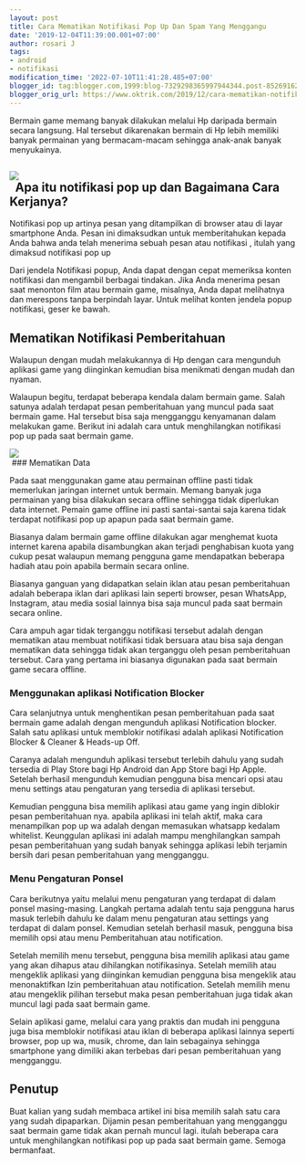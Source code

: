 ```yaml
---
layout: post
title: Cara Mematikan Notifikasi Pop Up Dan Spam Yang Menggangu
date: '2019-12-04T11:39:00.001+07:00'
author: rosari J
tags:
- android
- notifikasi
modification_time: '2022-07-10T11:41:28.485+07:00'
blogger_id: tag:blogger.com,1999:blog-7329298365997944344.post-8526916221018408334
blogger_orig_url: https://www.oktrik.com/2019/12/cara-mematikan-notifikasi-pop-up-dan.html
---
```


Bermain game memang banyak dilakukan melalui Hp daripada bermain 
secara langsung. Hal tersebut dikarenakan bermain di Hp lebih memiliki 
banyak permainan yang bermacam-macam sehingga anak-anak banyak 
menyukainya.

[![](https://blogger.googleusercontent.com/img/b/R29vZ2xl/AVvXsEho8B0z-fQZa4YJL0f2I1i93d1Sb44ItiHAlaqhGT98Xz_NPVh22suXGN1gedeKSYw6l0X80V84UShJdlnbdCWk6WvU-_TliYDU4DyLUMEYVMYL4yCV-Eg9t7V5ff9ahRcns7lw5fqawmg6OHRPguspoy8onN9ybXdE1Yc6BBP3zcWzN4nOHfMOJxa8sw/w640-h428/gaming_640x427.png)](https://blogger.googleusercontent.com/img/b/R29vZ2xl/AVvXsEho8B0z-fQZa4YJL0f2I1i93d1Sb44ItiHAlaqhGT98Xz_NPVh22suXGN1gedeKSYw6l0X80V84UShJdlnbdCWk6WvU-_TliYDU4DyLUMEYVMYL4yCV-Eg9t7V5ff9ahRcns7lw5fqawmg6OHRPguspoy8onN9ybXdE1Yc6BBP3zcWzN4nOHfMOJxa8sw/s640/gaming_640x427.png)  
 
Apa itu notifikasi pop up dan Bagaimana Cara Kerjanya?
------------------------------------------------------


Notifikasi pop up artinya pesan yang ditampilkan di browser atau di 
layar smartphone Anda. Pesan ini dimaksudkan untuk memberitahukan kepada
 Anda bahwa anda telah menerima sebuah pesan atau notifikasi , itulah 
yang dimaksud notifikasi pop up


Dari jendela Notifikasi popup, Anda dapat dengan cepat memeriksa 
konten notifikasi dan mengambil berbagai tindakan. Jika Anda menerima 
pesan saat menonton film atau bermain game, misalnya, Anda dapat 
melihatnya dan merespons tanpa berpindah layar. Untuk melihat konten 
jendela popup notifikasi, geser ke bawah.



Mematikan Notifikasi Pemberitahuan
----------------------------------


Walaupun dengan mudah melakukannya di Hp dengan cara mengunduh 
aplikasi game yang diinginkan kemudian bisa menikmati dengan mudah dan 
nyaman.


Walaupun begitu, terdapat beberapa kendala dalam bermain game. Salah 
satunya adalah terdapat pesan pemberitahuan yang muncul pada saat 
bermain game. Hal tersebut bisa saja mengganggu kenyamanan dalam 
melakukan game. Berikut ini adalah cara untuk menghilangkan notifikasi 
pop up pada saat bermain game.

[![](https://blogger.googleusercontent.com/img/b/R29vZ2xl/AVvXsEg0wirQMz1L2_wL2pdMFwEqUdlbvppSG-64YJ0EqGy-67kH9wyLV19hRRrzvIpfTLFVUo_YCvH1Gt-gWjGp4jPp8TmmtR8IdF6kELEHpRloCzX5S3AlSR-VN75kpWCNz-2o2NhSadPAaTZQz8pa1pinIAi3mfZ0DEUP7Pkpzz_ZrQHe0gdufyqXoarmEQ/w640-h400/android-800x500.jpg)](https://blogger.googleusercontent.com/img/b/R29vZ2xl/AVvXsEg0wirQMz1L2_wL2pdMFwEqUdlbvppSG-64YJ0EqGy-67kH9wyLV19hRRrzvIpfTLFVUo_YCvH1Gt-gWjGp4jPp8TmmtR8IdF6kELEHpRloCzX5S3AlSR-VN75kpWCNz-2o2NhSadPAaTZQz8pa1pinIAi3mfZ0DEUP7Pkpzz_ZrQHe0gdufyqXoarmEQ/s800/android-800x500.jpg)  
 ### Mematikan Data


Pada saat menggunakan game atau permainan offline pasti tidak 
memerlukan jaringan internet untuk bermain. Memang banyak juga permainan
 yang bisa dilakukan secara offline sehingga tidak diperlukan data 
internet. Pemain game offline ini pasti santai-santai saja karena tidak 
terdapat notifikasi pop up apapun pada saat bermain game.



Biasanya dalam bermain game offline dilakukan agar menghemat kuota 
internet karena apabila disambungkan akan terjadi penghabisan kuota yang
 cukup pesat walaupun memang pengguna game mendapatkan beberapa hadiah 
atau poin apabila bermain secara online.


Biasanya ganguan yang didapatkan selain iklan atau pesan 
pemberitahuan adalah beberapa iklan dari aplikasi lain seperti browser, 
pesan WhatsApp, Instagram, atau media sosial lainnya bisa saja muncul 
pada saat bermain secara online.


Cara ampuh agar tidak terganggu notifikasi tersebut adalah dengan 
mematikan atau membuat notifikasi tidak bersuara atau bisa saja dengan 
mematikan data sehingga tidak akan terganggu oleh pesan pemberitahuan 
tersebut. Cara yang pertama ini biasanya digunakan pada saat bermain 
game secara offline.



### Menggunakan aplikasi Notification Blocker


Cara selanjutnya untuk menghentikan pesan pemberitahuan pada saat 
bermain game adalah dengan mengunduh aplikasi Notification blocker. 
Salah satu aplikasi untuk memblokir notifikasi adalah aplikasi 
Notification Blocker & Cleaner & Heads-up Off.


Caranya adalah mengunduh aplikasi tersebut terlebih dahulu yang sudah
 tersedia di Play Store bagi Hp Android dan App Store bagi Hp Apple. 
Setelah berhasil mengunduh kemudian pengguna bisa mencari opsi atau menu
 settings atau pengaturan yang tersedia di aplikasi tersebut.


Kemudian pengguna bisa memilih aplikasi atau game yang ingin diblokir
 pesan pemberitahuan nya. apabila aplikasi ini telah aktif, maka cara 
menampilkan pop up wa adalah dengan memasukan whatsapp kedalam 
whitelist. Keunggulan aplikasi ini adalah mampu menghilangkan sampah 
pesan pemberitahuan yang sudah banyak sehingga aplikasi lebih terjamin 
bersih dari pesan pemberitahuan yang mengganggu.



### Menu Pengaturan Ponsel


Cara berikutnya yaitu melalui menu pengaturan yang terdapat di dalam 
ponsel masing-masing. Langkah pertama adalah tentu saja pengguna harus 
masuk terlebih dahulu ke dalam menu pengaturan atau settings yang 
terdapat di dalam ponsel. Kemudian setelah berhasil masuk, pengguna bisa
 memilih opsi atau menu Pemberitahuan atau notification.


Setelah memilih menu tersebut, pengguna bisa memilih aplikasi atau 
game yang akan dihapus atau dihilangkan notifikasinya. Setelah memilih 
atau mengeklik aplikasi yang diinginkan kemudian pengguna bisa mengeklik
 atau menonaktifkan Izin pemberitahuan atau notification. Setelah 
memilih menu atau mengeklik pilihan tersebut maka pesan pemberitahuan 
juga tidak akan muncul lagi pada saat bermain game.

Selain aplikasi game, melalui cara yang praktis dan mudah ini 
pengguna juga bisa memblokir notifikasi atau iklan di beberapa aplikasi 
lainnya seperti browser, pop up wa, musik, chrome, dan lain sebagainya sehingga smartphone yang dimiliki akan terbebas dari pesan pemberitahuan yang mengganggu.



Penutup
-------


Buat kalian yang sudah membaca artikel ini bisa memilih salah satu 
cara yang sudah dipaparkan. Dijamin pesan pemberitahuan yang mengganggu 
saat bermain game tidak akan pernah muncul lagi. itulah beberapa cara 
untuk menghilangkan notifikasi pop up pada saat bermain game. Semoga 
bermanfaat.

